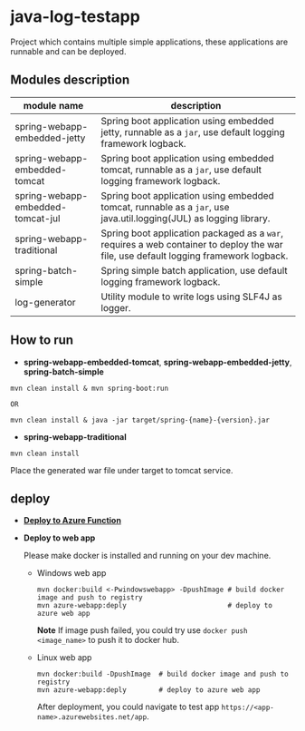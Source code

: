 # java-log-testapp
Project which contains multiple simple applications, these applications are runnable and can be deployed.

## Modules description

module name | description
---|---
spring-webapp-embedded-jetty | Spring boot application using embedded jetty, runnable as a `jar`, use default logging framework logback.
spring-webapp-embedded-tomcat |  Spring boot application using embedded tomcat, runnable as a `jar`, use default logging framework logback.
spring-webapp-embedded-tomcat-jul |  Spring boot application using embedded tomcat, runnable as a `jar`, use java.util.logging(JUL) as logging library.
spring-webapp-traditional | Spring boot application packaged as a `war`, requires a web container to deploy the war file, use default logging framework logback.
spring-batch-simple | Spring simple batch application,  use default logging framework logback.
log-generator |  Utility module to write logs using SLF4J as logger.
  

## How to run

- **spring-webapp-embedded-tomcat**, **spring-webapp-embedded-jetty**, **spring-batch-simple**
```
mvn clean install & mvn spring-boot:run

OR

mvn clean install & java -jar target/spring-{name}-{version}.jar
```

- **spring-webapp-traditional**
 
```
mvn clean install
```
   Place the generated war file under target to tomcat service.


## deploy

- [**Deploy to Azure Function**](https://github.com/VSChina/java-log-testapp/blob/function1/README.md)
- **Deploy to web app**  
  
  Please make docker is installed and running on your dev machine.
  - Windows web app
    ```properties
    mvn docker:build <-Pwindowswebapp> -DpushImage # build docker image and push to registry
    mvn azure-webapp:deply                         # deploy to azure web app
    ```
    **Note** If image push failed, you could try use `docker push <image_name>` to push it to docker hub.
  - Linux web app
    ```properties
    mvn docker:build -DpushImage  # build docker image and push to registry
    mvn azure-webapp:deply        # deploy to azure web app
    ```
    
    After deployment, you could navigate to test app `https://<app-name>.azurewebsites.net/app`.
    